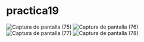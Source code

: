 # practica19
![Captura de pantalla (75)](https://github.com/brandon48d/practica19/assets/147564408/bbac67c5-4c25-4536-8686-47b47dbc86e1)
![Captura de pantalla (76)](https://github.com/brandon48d/practica19/assets/147564408/10347ce3-ead0-482c-b664-4b4678ef8c79)
![Captura de pantalla (77)](https://github.com/brandon48d/practica19/assets/147564408/fc11fdc3-0f2e-44d0-b846-f0ed184c0228)
![Captura de pantalla (78)](https://github.com/brandon48d/practica19/assets/147564408/0d56b947-cd4c-40a5-b57d-34183cd37d8b)



